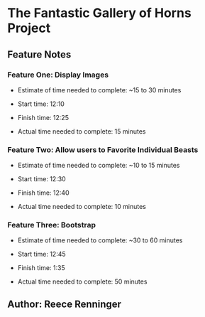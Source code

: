 # The Fantastic Gallery of Horns Project

## Feature Notes

### Feature One: Display Images

- Estimate of time needed to complete: ~15 to 30 minutes

- Start time: 12:10

- Finish time: 12:25

- Actual time needed to complete: 15 minutes

### Feature Two: Allow users to Favorite Individual Beasts

- Estimate of time needed to complete: ~10 to 15 minutes

- Start time: 12:30

- Finish time: 12:40

- Actual time needed to complete: 10 minutes

### Feature Three: Bootstrap

- Estimate of time needed to complete: ~30 to 60 minutes

- Start time: 12:45

- Finish time: 1:35

- Actual time needed to complete: 50 minutes

## Author: Reece Renninger